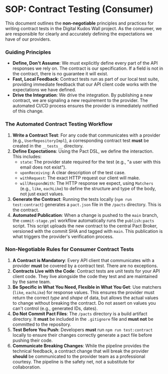 # SOP: Contract Testing (Consumer)

This document outlines the **non-negotiable** principles and practices for writing contract tests in the Digital Kudos Wall project. As the consumer, we are responsible for clearly and accurately defining the expectations we have of our providers.

### Guiding Principles

- **Define, Don't Assume**: We must explicitly define every part of the API responses we rely on. The contract is our specification. If a field is not in the contract, there is no guarantee it will exist.
- **Fast, Local Feedback**: Contract tests run as part of our local test suite, providing immediate feedback that our API client code works with the expectations we have defined.
- **Drive the Integration**: We drive the integration. By publishing a new contract, we are signaling a new requirement to the provider. The automated CI/CD process ensures the provider is immediately notified of this change.

### The Automated Contract Testing Workflow

1.  **Write a Contract Test**: For any code that communicates with a provider (e.g., `UserRepositoryImpl`), a corresponding contract test **must** be created in the `__tests__` directory.
2.  **Define Expectations**: Using the Pact DSL, we define the interaction. This includes:
    - `state`: The provider state required for the test (e.g., "a user with this email does not exist").
    - `uponReceiving`: A clear description of the test case.
    - `withRequest`: The exact HTTP request our client will make.
    - `willRespondWith`: The HTTP response we expect, using `Matchers` (e.g., `like`, `eachLike`) to define the structure and type of the body, not just exact values.
3.  **Generate the Contract**: Running the tests locally (`npm run test:contract`) generates a `pact.json` file in the `/pacts` directory. This is the contract.
4.  **Automated Publication**: When a change is pushed to the `main` branch, the `commit-stage.yml` workflow automatically runs the `publish:pacts` script. This script uploads the new contract to the central Pact Broker, versioned with the commit SHA and tagged with `main`. This publication is what triggers the provider's verification process.

### Non-Negotiable Rules for Consumer Contract Tests

1.  **A Contract is Mandatory**: Every API client that communicates with a provider **must** be covered by a contract test. There are no exceptions.
2.  **Contracts Live with the Code**: Contract tests are unit tests for your API client code. They live alongside the code they test and are maintained by the same team.
3.  **Be Specific in What You Need, Flexible in What You Get**: Use matchers (`like`, `eachLike`) for response values. This ensures the provider must return the correct _type_ and _shape_ of data, but allows the actual values to change without breaking the contract. Do not assert on values you can't control (e.g., generated IDs, dates).
4.  **Do Not Commit Pact Files**: The `/pacts` directory is a build artifact directory. It **must** be included in the `.gitignore` file and **must not** be committed to the repository.
5.  **Test Before You Push**: Developers **must** run `npm run test:contract` locally to ensure their changes correctly generate a pact file before pushing their code.
6.  **Communicate Breaking Changes**: While the pipeline provides the technical feedback, a contract change that will break the provider **should** be communicated to the provider team as a professional courtesy. The pipeline is the safety net, not a substitute for collaboration.
